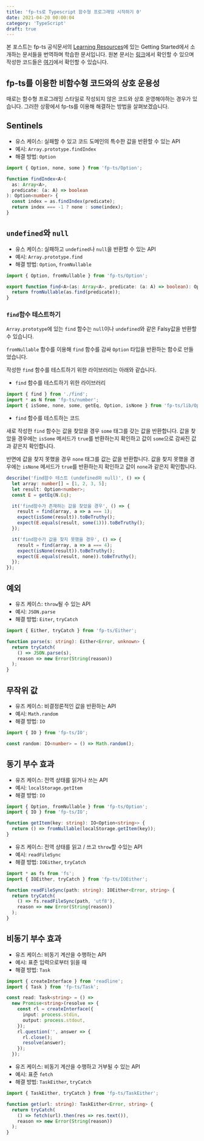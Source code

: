 ```yaml
---
title: 'fp-ts로 Typescript 함수형 프로그래밍 시작하기 0'
date: 2021-04-20 00:00:04
category: 'TypeScript'
draft: true
---
```


본 포스트는 fp-ts 공식문서의 [Learning Resources](https://gcanti.github.io/fp-ts/learning-resources/)에 있는 Getting Started에서 소개하는 문서들을 번역하며 학습한 문서입니다. 원본 문서는 [링크](https://dev.to/gcanti/interoperability-with-non-functional-code-using-fp-ts-432e)에서 확인할 수 있으며 작성한 코드들은 [여기](https://github.com/alstn2468/getting-started-fp-ts/tree/main/src/0_interoperability)에서 확인할 수 있습니다.

## fp-ts를 이용한 비함수형 코드와의 상호 운용성

때로는 함수형 프로그래밍 스타일로 작성되지 않은 코드와 상호 운영해야하는 경우가 있습니다. 그러한 상황에서 fp-ts를 이용해 해결하는 방법을 살펴보겠습니다.

## Sentinels

- 유스 케이스: 실패할 수 있고 코드 도메인의 특수한 값을 반환할 수 있는 API
- 예시: `Array.prototype.findIndex`
- 해결 방법: `Option`

```typescript
import { Option, none, some } from 'fp-ts/Option';

function findIndex<A>(
  as: Array<A>,
  predicate: (a: A) => boolean
): Option<number> {
  const index = as.findIndex(predicate);
  return index === -1 ? none : some(index);
}
```

## `undefined`와 `null`

- 유스 케이스: 실패하고 `undefined`나 `null`을 반환할 수 있는 API
- 예시: `Array.prototype.find`
- 해결 방법: `Option`, `fromNullable`

```typescript
import { Option, fromNullable } from 'fp-ts/Option';

export function find<A>(as: Array<A>, predicate: (a: A) => boolean): Option<A> {
  return fromNullable(as.find(predicate));
}
```

### `find`함수 테스트하기

`Array.prototype`에 있는 `find` 함수는 `null`이나 `undefined`와 같은 Falsy값을 반환할 수 있습니다.

`fromNullable` 함수를 이용해 `find` 함수를 감싸 `Option` 타입을 반환하는 함수로 만들었습니다.

작성한 `find` 함수를 테스트하기 위한 라이브러리는 아래와 같습니다.

- `find` 함수를 테스트하기 위한 라이브러리

```typescript
import { find } from './find';
import * as N from 'fp-ts/number';
import { isSome, none, some, getEq, Option, isNone } from 'fp-ts/lib/Option';
```

- `find` 함수를 테스트하는 코드

새로 작성한 `find` 함수는 값을 찾았을 경우 `some` 태그를 갖는 값을 반환합니다. 값을 찾았을 경우에는 `isSome` 메서드가 `true`를 반환하는지 확인하고 값이 `some`으로 감싸진 값과 같은지 확인합니다.

반면에 값을 찾지 못했을 경우 `none` 태그를 값는 값을 반환합니다. 값을 찾지 못했을 경우에는 `isNone` 메서드가 `true`를 반환하는지 확인하고 값이 `none`과 같은지 확인합니다.

```typescript
describe('find함수 테스트 (undefined와 null)', () => {
  let array: number[] = [1, 2, 3, 5];
  let result: Option<number>;
  const E = getEq(N.Eq);

  it('find함수가 존재하는 값을 찾았을 경우', () => {
    result = find(array, a => a === 1);
    expect(isSome(result)).toBeTruthy();
    expect(E.equals(result, some(1))).toBeTruthy();
  });

  it('find함수가 값을 찾지 못했을 경우', () => {
    result = find(array, a => a === 4);
    expect(isNone(result)).toBeTruthy();
    expect(E.equals(result, none)).toBeTruthy();
  });
});
```

## 예외

- 유즈 케이스: `throw`될 수 있는 API
- 예시: `JSON.parse`
- 해결 방법: `Eiter`, `tryCatch`

```typescript
import { Either, tryCatch } from 'fp-ts/Either';

function parse(s: string): Either<Error, unknown> {
  return tryCatch(
    () => JSON.parse(s),
    reason => new Error(String(reason))
  );
}
```

## 무작위 값

- 유즈 케이스: 비결정론적인 값을 반환하는 API
- 예시: `Math.random`
- 해결 방법: `IO`

```typescript
import { IO } from 'fp-ts/IO';

const random: IO<number> = () => Math.random();
```

## 동기 부수 효과

- 유즈 케이스: 전역 상태를 읽거나 쓰는 API
- 예시: `localStorage.getItem`
- 해결 방법: `IO`

```typescript
import { Option, fromNullable } from 'fp-ts/Option';
import { IO } from 'fp-ts/IO';

function getItem(key: string): IO<Option<string>> {
  return () => fromNullable(localStorage.getItem(key));
}
```

- 유즈 케이스: 전역 상태를 읽고 / 쓰고 `throw`할 수있는 API
- 예시: `readFileSync`
- 해결 방법: `IOEither`, `tryCatch`

```typescript
import * as fs from 'fs';
import { IOEither, tryCatch } from 'fp-ts/IOEither';

function readFileSync(path: string): IOEither<Error, string> {
  return tryCatch(
    () => fs.readFileSync(path, 'utf8'),
    reason => new Error(String(reason))
  );
}
```

## 비동기 부수 효과

- 유즈 케이스: 비동기 계산을 수행하는 API
- 예시: 표준 입력으로부터 읽을 때
- 해결 방법: `Task`

```typescript
import { createInterface } from 'readline';
import { Task } from 'fp-ts/Task';

const read: Task<string> = () =>
  new Promise<string>(resolve => {
    const rl = createInterface({
      input: process.stdin,
      output: process.stdout,
    });
    rl.question('', answer => {
      rl.close();
      resolve(answer);
    });
  });
```

- 유즈 케이스: 비동기 계산을 수행하고 거부될 수 있는 API
- 예시: 표준 `fetch`
- 해결 방법: `TaskEither`, `tryCatch`

```typescript
import { TaskEither, tryCatch } from 'fp-ts/TaskEither';

function get(url: string): TaskEither<Error, string> {
  return tryCatch(
    () => fetch(url).then(res => res.text()),
    reason => new Error(String(reason))
  );
}
```
